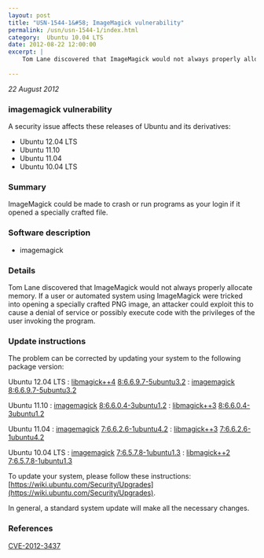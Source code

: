 ```yaml
---
layout: post
title: "USN-1544-1&#58; ImageMagick vulnerability"
permalink: /usn/usn-1544-1/index.html
category:  Ubuntu 10.04 LTS
date: 2012-08-22 12:00:00
excerpt: |
    Tom Lane discovered that ImageMagick would not always properly allocate memory. If a user or automated system using ImageMagick were tricked into opening a specially crafted PNG image, an attacker could exploit this to cause a denial of service or possibly execute code with the privileges of the user invoking the program. 
    
--- 
```

 
 

*22 August 2012*

### imagemagick vulnerability

A security issue affects these releases of Ubuntu and its derivatives:

* Ubuntu 12.04 LTS
* Ubuntu 11.10
* Ubuntu 11.04
* Ubuntu 10.04 LTS

### Summary

ImageMagick could be made to crash or run programs as your login if it opened a specially crafted file.

### Software description

* imagemagick 

### Details

Tom Lane discovered that ImageMagick would not always properly allocate memory. If a user or automated system using ImageMagick were tricked into opening a specially crafted PNG image, an attacker could exploit this to cause a denial of service or possibly execute code with the privileges of the user invoking the program. 

### Update instructions

The problem can be corrected by updating your system to the following package version:

Ubuntu 12.04 LTS
 : [libmagick++4](https://launchpad.net/ubuntu/+source/imagemagick) <span> [8:6.6.9.7-5ubuntu3.2](https://launchpad.net/ubuntu/+source/imagemagick/8:6.6.9.7-5ubuntu3.2) </span> 
 : [imagemagick](https://launchpad.net/ubuntu/+source/imagemagick) <span> [8:6.6.9.7-5ubuntu3.2](https://launchpad.net/ubuntu/+source/imagemagick/8:6.6.9.7-5ubuntu3.2) </span> 

Ubuntu 11.10
 : [imagemagick](https://launchpad.net/ubuntu/+source/imagemagick) <span> [8:6.6.0.4-3ubuntu1.2](https://launchpad.net/ubuntu/+source/imagemagick/8:6.6.0.4-3ubuntu1.2) </span> 
 : [libmagick++3](https://launchpad.net/ubuntu/+source/imagemagick) <span> [8:6.6.0.4-3ubuntu1.2](https://launchpad.net/ubuntu/+source/imagemagick/8:6.6.0.4-3ubuntu1.2) </span> 

Ubuntu 11.04
 : [imagemagick](https://launchpad.net/ubuntu/+source/imagemagick) <span> [7:6.6.2.6-1ubuntu4.2](https://launchpad.net/ubuntu/+source/imagemagick/7:6.6.2.6-1ubuntu4.2) </span> 
 : [libmagick++3](https://launchpad.net/ubuntu/+source/imagemagick) <span> [7:6.6.2.6-1ubuntu4.2](https://launchpad.net/ubuntu/+source/imagemagick/7:6.6.2.6-1ubuntu4.2) </span> 

Ubuntu 10.04 LTS
 : [imagemagick](https://launchpad.net/ubuntu/+source/imagemagick) <span> [7:6.5.7.8-1ubuntu1.3](https://launchpad.net/ubuntu/+source/imagemagick/7:6.5.7.8-1ubuntu1.3) </span> 
 : [libmagick++2](https://launchpad.net/ubuntu/+source/imagemagick) <span> [7:6.5.7.8-1ubuntu1.3](https://launchpad.net/ubuntu/+source/imagemagick/7:6.5.7.8-1ubuntu1.3) </span> 

To update your system, please follow these instructions: [https://wiki.ubuntu.com/Security/Upgrades](https://wiki.ubuntu.com/Security/Upgrades).

In general, a standard system update will make all the necessary changes. 

### References

 
 [CVE-2012-3437](http://people.ubuntu.com/~ubuntu-security/cve/CVE-2012-3437)
 

